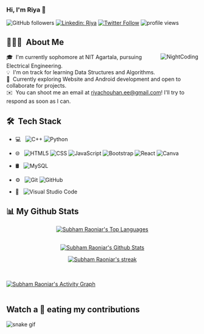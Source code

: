 ### Hi, I'm Riya 👋

![GitHub followers](https://img.shields.io/github/followers/riyachouhan7?label=Follow&style=social)
[![Linkedin: Riya](https://img.shields.io/badge/-KR-blue?style=flat-square&logo=Linkedin&logoColor=white&link=https://www.linkedin.com/in/kumari-riya-110073201)](https://www.linkedin.com/in/kumari-riya-110073201)
[![Twitter Follow](https://img.shields.io/twitter/follow/riya_chouhan7?label=Follow)](https://twitter.com/intent/follow?screen_name=riya_chouhan7)
<img alt = "profile views" src="https://komarev.com/ghpvc/?username=riyachouhan7&color=brightgreen">


## 👨🏻‍💻 &nbsp;About Me 
<img alt="NightCoding" src="https://c.tenor.com/RZ1Cq8RF_FwAAAAC/anime-crazy.gif" align="right"/>


🎓 &nbsp;I'm currently sophomore at NIT Agartala, pursuing Electrical Engineering.\
💡 &nbsp;I'm on track for learning Data Structures and Algorithms.\
🌱 &nbsp;Currently exploring Website and Android development and open to collaborate for projects.\
✉️ &nbsp;You can shoot me an email at riyachouhan.ee@gmail.com! I'll try to respond as soon as I can.


## 🛠 &nbsp;Tech Stack

- 💻 &nbsp;
     ![C++](https://img.shields.io/badge/-C++-333333?style=flat&logo=C%2B%2B&logoColor=00599C)
     ![Python](https://img.shields.io/badge/-Python-333333?style=flat&logo=python)
    
- 🌐 &nbsp;
     ![HTML5](https://img.shields.io/badge/-HTML5-333333?style=flat&logo=HTML5)
     ![CSS](https://img.shields.io/badge/-CSS-333333?style=flat&logo=CSS3&logoColor=1572B6)
     ![JavaScript](https://img.shields.io/badge/-JavaScript-333333?style=flat&logo=javascript)
     ![Bootstrap](https://img.shields.io/badge/-Bootstrap-333333?style=flat&logo=bootstrap&logoColor=563D7C)
     ![React](https://img.shields.io/badge/-React-333333?style=flat&logo=react)
     ![Canva](https://img.shields.io/badge/-Canva-333333?style=flat&logo=canva)
- 🛢 &nbsp;
     ![MySQL](https://img.shields.io/badge/-MySQL-333333?style=flat&logo=mysql)
- ⚙️ &nbsp;
     ![Git](https://img.shields.io/badge/-Git-333333?style=flat&logo=git)
     ![GitHub](https://img.shields.io/badge/-GitHub-333333?style=flat&logo=github)
- 🔧 &nbsp;
     ![Visual Studio Code](https://img.shields.io/badge/-Visual%20Studio%20Code-333333?style=flat&logo=visual-studio-code&logoColor=007ACC)


## 📊 My Github Stats 

<p align="center">
  <a href="https://github.com/riyachouhan7/github-readme-stats"><img alt="Subham Raoniar's Top Languages" src="https://github-readme-stats.vercel.app/api/top-langs/?username=riyachouhan7&langs_count=8&count_private=true&layout=compact&theme=react&hide_border=true&bg_color=0D1117" /></a>
  <br/>
    </p>


<p align="center">
  <br/>
    <a href="https://github.com/riyachouhan7/github-readme-stats"><img alt="Subham Raoniar's Github Stats" src="https://github-readme-stats.vercel.app/api?username=riyachouhan7&show_icons=true&count_private=true&theme=react&hide_border=true&bg_color=0D1117" /></a>
  </p> 


<p align="center">
    <a href="https://github.com/riyachouhan7/github-readme-streak-stats">
        <img title="🔥 Get streak stats for your profile at git.io/streak-stats" alt="Subham Raoniar's streak" src="https://github-readme-streak-stats.herokuapp.com/?user=riyachouhan7&theme=black-ice&hide_border=true&stroke=0000&background=060A0CD0"/>
    </a>
</p> 


<br/>
<br/>
<a href="https://github.com/riyachouhan7/github-readme-activity-graph"><img alt="Subham Raoniar's Activity Graph" src="https://activity-graph.herokuapp.com/graph?username=riyachouhan7&bg_color=0D1117&color=5BCDEC&line=5BCDEC&point=FFFFFF&hide_border=true" /></a>
<br/>
<br/>


## Watch a 🐍 eating my contributions

![snake gif](https://github.com/riyachouhan7/riyachouhan7/blob/output/github-contribution-grid-snake.gif)


